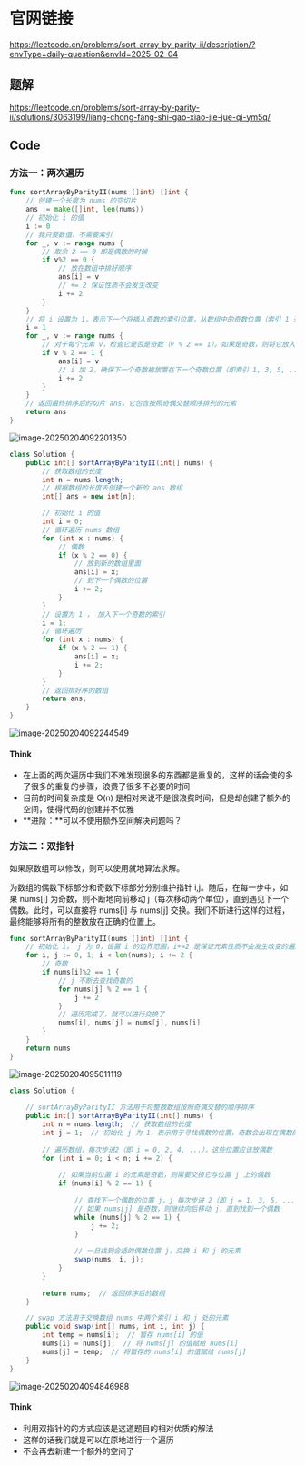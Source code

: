 # 官网链接

https://leetcode.cn/problems/sort-array-by-parity-ii/description/?envType=daily-question&envId=2025-02-04

## 题解

https://leetcode.cn/problems/sort-array-by-parity-ii/solutions/3063199/liang-chong-fang-shi-gao-xiao-jie-jue-qi-ym5q/

## Code

### 方法一：两次遍历

```go
func sortArrayByParityII(nums []int) []int {
  	// 创建一个长度为 nums 的空切片
    ans := make([]int, len(nums))
  	// 初始化 i 的值
    i := 0
  	// 我只要数值，不需要索引
    for _, v := range nums {
      	// 取余 2 == 0 即是偶数的时候
        if v%2 == 0 {
          	// 放在数组中排好顺序
            ans[i] = v
          	// += 2 保证性质不会发生改变
            i += 2
        }
    }
  	// 将 i 设置为 1，表示下一个将插入奇数的索引位置，从数组中的奇数位置（索引 1 开始）开始
    i = 1
    for _, v := range nums {
      	// 对于每个元素 v，检查它是否是奇数（v % 2 == 1）。如果是奇数，则将它放入 ans 切片的当前位置 i
        if v % 2 == 1 {
            ans[i] = v
          	// i 加 2，确保下一个奇数被放置在下一个奇数位置（即索引 1, 3, 5, ...）
            i += 2
        }
    }
  	// 返回最终排序后的切片 ans，它包含按照奇偶交替顺序排列的元素
    return ans
}
```

![image-20250204092201350](../../pic/image-20250204092201350.png)



```java
class Solution {
    public int[] sortArrayByParityII(int[] nums) {
      	// 获取数组的长度
        int n = nums.length;
      	// 根据数组的长度去创建一个新的 ans 数组
        int[] ans = new int[n];

      	// 初始化 i 的值
        int i = 0;
      	// 循环遍历 nums 数组
        for (int x : nums) {
          	// 偶数
            if (x % 2 == 0) {
              	// 放到新的数组里面
                ans[i] = x;
              	// 到下一个偶数的位置
                i += 2;
            }
        }
      	// 设置为 1 ， 加入下一个奇数的索引
        i = 1;
      	// 循环遍历
        for (int x : nums) {
            if (x % 2 == 1) {
                ans[i] = x;
                i += 2;
            }
        }
      	// 返回排好序的数组
        return ans;
    }
}
```

![image-20250204092244549](../../pic/image-20250204092244549.png)

#### Think

*   在上面的两次遍历中我们不难发现很多的东西都是重复的，这样的话会使的多了很多的重复的步骤，浪费了很多不必要的时间
*   目前的时间复杂度是 O(n) 是相对来说不是很浪费时间，但是却创建了额外的空间，使得代码的创建并不优雅
*   **进阶：**可以不使用额外空间解决问题吗？



### 方法二：双指针

如果原数组可以修改，则可以使用就地算法求解。

为数组的偶数下标部分和奇数下标部分分别维护指针 i,j。随后，在每一步中，如果 nums[i] 为奇数，则不断地向前移动 j（每次移动两个单位），直到遇见下一个偶数。此时，可以直接将 nums[i] 与 nums[j] 交换。我们不断进行这样的过程，最终能够将所有的整数放在正确的位置上。

```go
func sortArrayByParityII(nums []int) []int {
  	// 初始化 i， j 为 0，设置 i 的边界范围，i+=2 是保证元素性质不会发生改变的遍历方式
    for i, j := 0, 1; i < len(nums); i += 2 {
      	// 奇数
        if nums[i]%2 == 1 {
          	// j 不断去查找奇数的
            for nums[j] % 2 == 1 {
                j += 2
            }
          	// 遍历完成了，就可以进行交换了
            nums[i], nums[j] = nums[j], nums[i]
        }
    }
    return nums
}
```

![image-20250204095011119](../../pic/image-20250204095011119.png)

```java
class Solution {
    
    // sortArrayByParityII 方法用于将整数数组按照奇偶交替的顺序排序
    public int[] sortArrayByParityII(int[] nums) {
        int n = nums.length;  // 获取数组的长度
        int j = 1;  // 初始化 j 为 1，表示用于寻找偶数的位置，奇数会出现在偶数的位置上
        
        // 遍历数组，每次步进2（即 i = 0, 2, 4, ...），这些位置应该放偶数
        for (int i = 0; i < n; i += 2) {
            
            // 如果当前位置 i 的元素是奇数，则需要交换它与位置 j 上的偶数
            if (nums[i] % 2 == 1) {
                
                // 查找下一个偶数的位置 j，j 每次步进 2（即 j = 1, 3, 5, ...）
                // 如果 nums[j] 是奇数，则继续向后移动 j，直到找到一个偶数
                while (nums[j] % 2 == 1) {
                    j += 2;
                }
                
                // 一旦找到合适的偶数位置 j，交换 i 和 j 的元素
                swap(nums, i, j);
            }
        }
        
        return nums;  // 返回排序后的数组
    }

    // swap 方法用于交换数组 nums 中两个索引 i 和 j 处的元素
    public void swap(int[] nums, int i, int j) {
        int temp = nums[i];  // 暂存 nums[i] 的值
        nums[i] = nums[j];  // 将 nums[j] 的值赋给 nums[i]
        nums[j] = temp;  // 将暂存的 nums[i] 的值赋给 nums[j]
    }
}

```

![image-20250204094846988](../../pic/image-20250204094846988.png)

#### Think

*   利用双指针的的方式应该是这道题目的相对优质的解法
*   这样的话我们就是可以在原地进行一个遍历
*   不会再去新建一个额外的空间了
